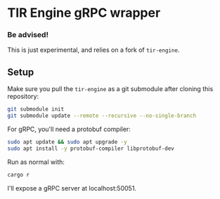 # TIR Engine gRPC wrapper

### Be advised!

This is just experimental, and relies on a fork of `tir-engine`.

## Setup

Make sure you pull the `tir-engine` as a git submodule after cloning this repository:

```sh
git submodule init
git submodule update --remote --recursive --no-single-branch
```

For gRPC, you'll need a protobuf compiler:

```sh
sudo apt update && sudo apt upgrade -y
sudo apt install -y protobuf-compiler libprotobuf-dev
```

Run as normal with:

```sh
cargo r
```

I'll expose a gRPC server at localhost:50051.
